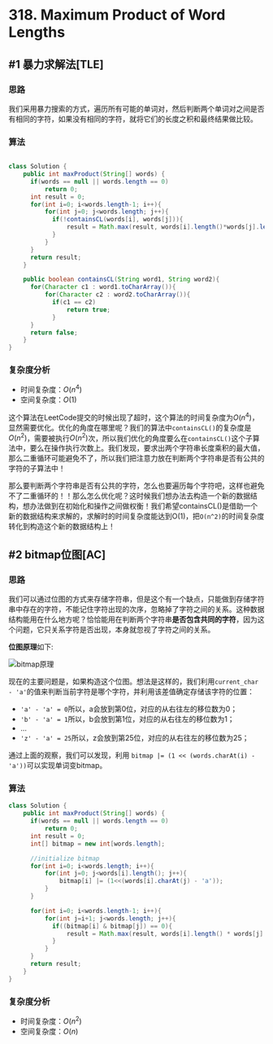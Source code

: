 # 318. Maximum Product of Word Lengths
## #1 暴力求解法[TLE]
### 思路

我们采用暴力搜索的方式，遍历所有可能的单词对，然后判断两个单词对之间是否有相同的字符，如果没有相同的字符，就将它们的长度之积和最终结果做比较。

### 算法

```java

class Solution {
    public int maxProduct(String[] words) {
      if(words == null || words.length == 0)
          return 0;
      int result = 0;
      for(int i=0; i<words.length-1; i++){
          for(int j=0; j<words.length; j++){
            if(!containsCL(words[i], words[j])){
                result = Math.max(result, words[i].length()*words[j].length());
            }
          }
      }
	  return result;
    }

    public boolean containsCL(String word1, String word2){
      for(Character c1 : word1.toCharArray()){
          for(Character c2 : word2.toCharArray()){
            if(c1 == c2)
                return true;
            }
      }
      return false;
    }
}
```

### 复杂度分析

- 时间复杂度：$O(n^4)$
- 空间复杂度：$O(1)$

这个算法在LeetCode提交的时候出现了超时，这个算法的时间复杂度为$O(n^4)$，显然需要优化。优化的角度在哪里呢？我们的算法中`containsCL()`的复杂度是$O(n^2)$，需要被执行$O(n^2)$次，所以我们优化的角度要么在`containsCL()`这个子算法中，要么在操作执行次数上。我们发现，要求出两个字符串长度乘积的最大值，那么二重循环可能避免不了，所以我们把注意力放在判断两个字符串是否有公共的字符的子算法中！

那么要判断两个字符串是否有公共的字符，怎么也要遍历每个字符吧，这样也避免不了二重循环的！！那么怎么优化呢？这时候我们想办法去构造一个新的数据结构，想办法做到在初始化和操作之间做权衡！我们希望containsCL()是借助一个新的数据结构来求解的，求解时的时间复杂度能达到O(1)，把`O(n^2)`的时间复杂度转化到构造这个新的数据结构上！

## #2 bitmap位图[AC]
### 思路

我们可以通过位图的方式来存储字符串，但是这个有一个缺点，只能做到存储字符串中存在的字符，不能记住字符出现的次序，忽略掉了字符之间的关系。这种数据结构能用在什么地方呢？恰恰能用在判断两个字符串**是否包含共同的字符**，因为这个问题，它只关系字符是否出现，本身就忽视了字符之间的关系。

**位图原理**如下: 

![bitmap原理](http://p6sh0jwf6.bkt.clouddn.com/2018-04-12-112850.jpg)

现在的主要问题是，如果构造这个位图。想法是这样的，我们利用`current_char - 'a'`的值来判断当前字符是哪个字符，并利用该差值确定存储该字符的位置：

- `'a' - 'a' = 0`所以，a会放到第0位，对应的从右往左的移位数为0；
- `'b' - 'a' = 1`所以，b会放到第1位，对应的从右往左的移位数为1；
- ...
- `'z' - 'a' = 25`所以，z会放到第25位，对应的从右往左的移位数为25；

通过上面的观察，我们可以发现，利用 `bitmap |= (1 << (words.charAt(i) - 'a'))`可以实现单词变bitmap。

### 算法

```java
class Solution {
    public int maxProduct(String[] words) {
      if(words == null || words.length == 0)
          return 0;
      int result = 0;
      int[] bitmap = new int[words.length];

      //initialize bitmap
      for(int i=0; i<words.length; i++){
          for(int j=0; j<words[i].length(); j++){
              bitmap[i] |= (1<<(words[i].charAt(j) - 'a'));
          }
      }

      for(int i=0; i<words.length-1; i++){
          for(int j=i+1; j<words.length; j++){
            if((bitmap[i] & bitmap[j]) == 0){
                result = Math.max(result, words[i].length() * words[j].length());
            } 
          }
      }
      return result;
    }
}

```
### 复杂度分析

- 时间复杂度：$O(n^2)$
- 空间复杂度：$O(n)$


